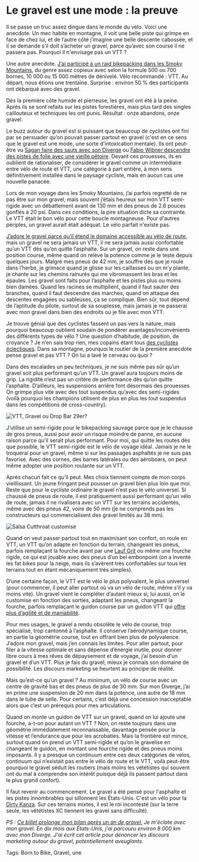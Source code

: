 # Le gravel est une mode : la preuve

Il se passe un truc assez dingue dans le monde du vélo. Voici une anecdote. Un mec habite en montagne, il voit une belle piste qui grimpe en face de chez lui, et de l’autre côté j’imagine une belle descente cabossée, et il se demande s’il doit s’acheter un gravel, parce qu’avec son course il ne passera pas. Pourquoi il n'envisage pas un VTT ?

Une autre anecdote. [J’ai participé à un raid bikepacking dans les Smoky Mountains](https://tcrouzet.com/2019/05/26/bikepacking-dans-les-smoky-mountains/), du genre assez copieux avec selon la formule 500 ou 700 bornes, 10 000 ou 15 000 mètres de dénivelé. Vélo recommandé : VTT. Au départ, nous étions une trentaine. Surprise : environ 50 % des participants ont débarqué avec des gravel.

Dès la première côte humide et pierreuse, les gravel ont été à la peine. Après ils se sont refaits sur les pistes forestières, mais plus tard des singles caillouteux et techniques les ont punis. Résultat : onze abandons, onze gravel.

Le buzz autour du gravel est si puissant que beaucoup de cyclistes ont fini par se persuader qu’on pouvait passer partout en gravel (c'est en ce sens que le gravel est une mode, une sorte d'intoxication mentale). Ils ont peut-être vu [Sagan faire des sauts avec son Diverge](https://www.youtube.com/watch?v=lOiiCpzafWE) ou [Fabio Wibner descendre des pistes de folie avec une vieille pétoire](https://www.youtube.com/watch?time_continue=203&v=_2_nDekAyZY). Devant ces prouesses, ils en oublient de rationaliser, de considérer le gravel comme un intermédiaire entre vélo de route et VTT, une catégorie à part entière, à mon sens définitivement installée dans le paysage cycliste, mais en aucun cas une nouvelle panacée.

Lors de mon voyage dans les Smoky Mountains, j’ai parfois regretté de ne pas être sur mon gravel, mais souvent j’étais heureux sur mon VTT semi-rigide avec un débattement avant de 130 mm et des pneus de 2.6 pouces gonflés à 20 psi. Dans ces conditions, la pire situation dicte sa contrainte. Le VTT était le bon vélo pour cette boucle montagneuse. Pour d'autres périples, un gravel aurait était adéquat. Le vélo parfait n'existe pas.

[J’adore le gravel parce qu’il étend le domaine accessible au vélo de route](https://tcrouzet.com/2019/05/08/un-an-de-gravel-retour-dexperience/), mais un gravel ne sera jamais un VTT, il ne sera jamais aussi confortable qu’un VTT dès qu’on quitte l’asphalte. Sur un gravel, on reste dans une position course, même quand on relève la potence comme je le teste depuis quelques jours. Malgré mes pneus de 42 mm, je souffre dès que je roule dans l’herbe, je grimace quand je glisse sur les caillasses ou on m’y plante, je chante sur les chemins rainurés qui me vibromassent les bras et les épaules. Les gravel sont faits pour l’asphalte et les pistes plus ou moins bien damées. Quand les racines se multiplient, quand il faut sauter des branches, quand il faut descendre des marches, quand on attaque des descentes engagées ou sableuses, ça se complique. Bien sûr, tout dépend de l’aptitude du pilote, surtout de sa souplesse, mais jamais je ne passerai avec mon gravel dans bien des endroits où je file avec mon VTT.

Je trouve génial que des cyclistes fassent un pas vers la nature, mais pourquoi beaucoup oublient soudain de pondérer avantages/inconvénients des différents types de vélo ? Une question d’habitude, de position, de croyance ? Je n’en sais trop rien, mes copains étant tous [des cyclistes éclectiques](https://tcrouzet.com/2018/12/26/le-cycliste-eclectique/). Dans sa montagne, pourquoi le routier de la première anecdote pense gravel et pas VTT ? On lui a lavé le cerveau ou quoi ?

Dans des escalades un peu techniques, je ne suis même pas sûr qu’un gravel soit plus performant qu’un VTT. Un gravel aura toujours moins de grip. La rigidité n’est pas un critère de performance dès qu’on quitte l’asphalte. D’ailleurs, les suspensions arrière font désormais des prouesses. On grimpe plus vite avec des tout suspendus qu’avec des semi-rigides (voilà pourquoi les champions utilisent de plus en plus les tout suspendus dans les compétitions de cross-country).

![VTT, Gravel ou Drop Bar 29er?](https://tcrouzet.com/images_tc/2019/06/IMG_4867-600x450.jpg)

J’utilise un semi-rigide pour le bikepacking sauvage parce que je le chausse de gros pneus, aussi pour avoir un risque moindre de panne, en aucune raison parce qu’il serait plus performant. Pour moi, qui quitte les routes dès que possible, le VTT semi-rigide est le vélo de voyage idéal. Jamais je ne le troquerai pour un gravel, même si sur les passages asphaltés je ne suis pas favorisé. Avec des cornes, des barres latérales ou des aéroboars, on peut même adopter une position roulante sur un VTT.

Après chacun fait ce qu’il peut. Mes choix tiennent compte de mon corps vieillissant. Un jeune fringant peut pousser un gravel bien plus loin que moi. Reste que pour le cycliste ordinaire le gravel n’est pas le vélo universel. Si chaussé de pneus de route, il est pratiquement aussi performant qu’un vélo de route, jamais il ne rivalisera avec un VTT sur les terrains accidentés, même avec des pneus 42, voire de 50 mm (je ne comprends pas les constructeurs qui commercialisent des gravel limités au 38 mm).

![Salsa Cutthroat customisé](https://tcrouzet.com/images_tc/2019/06/IMG_4776-1-600x450.jpg)

Quand on veut passer partout tout en maximisant son confort, on roule en VTT, un VTT qu’on adapte en fonction du terrain, changeant les pneus, parfois remplaçant la fourche avant par une [Lauf Grit](https://www.laufcycling.com/product/lauf-grit) ou même une fourche rigide, ce qui est jouable avec des pneus d’un bel embonpoint (on a inventé les fat bikes pour la neige, mais ils s’avèrent très confortables sur tous les terrains tout en étant mécaniquement très simples).

D’une certaine façon, le VTT est le vélo le plus polyvalent, le plus universel (pour commencer, il peut aller partout où va un vélo de route, même s’il y va moins vite). Un gravel vient le compléter d’autant mieux si, lui aussi, on le customise en fonction des sorties, adaptant les pneus, changeant la fourche, parfois remplaçant le guidon course par un guidon VTT qui [offre plus d’agilité et de maniabilité](https://www.youtube.com/watch?v=Q6-yz1qJrUc).

Pour mes usages, le gravel a rendu obsolète le vélo de course, trop spécialisé, trop cantonné à l’asphalte. Il conserve l’aérodynamique course, en partie la géométrie course, tout en offrant bien plus de polyvalence. J’adore mon gravel, mais j’en connais les limites. Pour aller partout, pour filer à la vitesse optimale et sans dépense d’énergie inutile, pour donner libre cours à mes rêves de dépaysement et de voyage, j’ai besoin d’un gravel et d’un VTT. Plus je fais du gravel, mieux je connais son domaine de possibilité. Les discours marketing se heurtent au principe de réalité.

Mais qu’est-ce qu’un gravel ? Au minimum, un vélo de course avec un centre de gravité bas et des pneus de plus de 30 mm. Sur mon Diverge, j’ai en prime une suspension de 20 mm dans la potence, une autre de 18 mm dans le tube de selle. Pour certains, c’est déjà une concession inacceptable alors que c’est un prérequis pour mes articulations.

Quand on monte un guidon de VTT sur un gravel, quand on lui ajoute une fourche, a-t-on pour autant un VTT ? Non, on reste toujours dans une géométrie immédiatement reconnaissable, davantage pensée pour la vitesse et l’endurance que pour les acrobaties. Mais la frontière est mince, surtout quand on prend un VTT semi-rigide et qu’on le gravelise en changeant le guidon, en montant une fourche rigide et des pneus moins imposants. Il y a presque un continuum entre ces deux catégories de vélos, continuum qui n’existait pas entre le vélo de route et le VTT, voilà peut-être pourquoi le gravel séduit les routiers (mais moins les vététistes qui souvent ont du mal à comprendre son intérêt puisque déjà ils passent partout dans le plus grand confort).

Il faut revenir au commencement. Le gravel a été pensé pour l'asphalte et les pistes innombrables qui sillonnent les États-Unis. C'est un vélo pour la [Dirty Kanza](https://dirtykanza.com/). Sur ces terrains mixtes, il est le roi incontesté (sur la terre seule, les vététistes XC tiennent les gravel sans difficulté).

*PS : [Ce billet prolonge mon bilan après un an de gravel.](https://tcrouzet.com/2019/05/08/un-an-de-gravel-retour-dexperience/) Je m'éclate avec mon gravel. En dix mois aux États-Unis, j'ai parcouru environ 8 000 km avec mon Diverge. J'ai écrit cet article pour dénoncer les discours marketing autour du gravel, potentiellement aveuglants.*

Tags: Born to Bike, Gravel, une